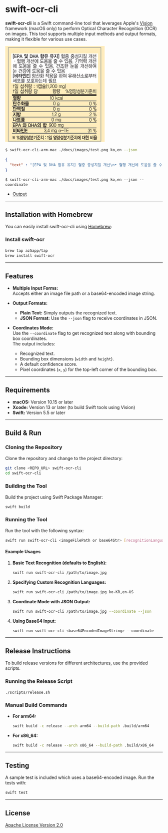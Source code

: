 # swift-ocr-cli

**swift-ocr-cli** is a Swift command-line tool that leverages Apple's [Vision](https://developer.apple.com/documentation/vision) framework (macOS only) to perform Optical Character Recognition (OCR) on images. This tool supports multiple input methods and output formats, making it flexible for various use cases.

![](./docs/images/test.png)

```bash
$ swift-ocr-cli-arm-mac ./docs/images/test.png ko,en --json
```

```json
{
  "text" : "[EPA 및 DHA 함유 유지] 혈중 중성지질 개선\n• 혈행 개선에 도움을 줄 수 있음, 기억력 개선\n에 동장에 도수 있 수 건조한 눈을 개선하여\n[비타민트 항산화 작용을 하여 유해산소로부터\n세포를 보호하는데 필요\n1일 섭취량 : 1캡슐(1,200 mg)\n1일 섭취량 당\n함량\n%영양성분기준치\n열량\n10 kcal\n탄수화물\n0 g\n단백질\n지방\n0 g\n1.2 g\n나트륨\n0 mg\nEPA 와 DHA의 합 900 mg\n비타민E\n3.4 mg a-TE\n0 %\n0 %\n2%\n0 %\n31 %\n※ %영양성분기준치 : 1일 영양성분기준치에 대한 비율"
}
```

```
$ swift-ocr-cli-arm-mac ./docs/images/test.png ko,en --json --coordinate
```

- [Output](./docs//output.json)

---

## Installation with Homebrew

You can easily install swift-ocr-cli using [Homebrew](https://brew.sh):

### Install swift-ocr

```bash
brew tap az5app/tap
brew install swift-ocr
```

---

## Features

- **Multiple Input Forms:**  
  Accepts either an image file path or a base64-encoded image string.

- **Output Formats:**  
  - **Plain Text:** Simply outputs the recognized text.  
  - **JSON Format:** Use the `--json` flag to receive coordinates in JSON.

- **Coordinates Mode:**  
  Use the `--coordinate` flag to get recognized text along with bounding box coordinates.  
  The output includes:
  - Recognized text.
  - Bounding box dimensions (`width` and `height`).
  - A default confidence score.
  - Pixel coordinates (`x`, `y`) for the top-left corner of the bounding box.

---

## Requirements

- **macOS:** Version 10.15 or later
- **Xcode:** Version 13 or later (to build Swift tools using Vision)
- **Swift:** Version 5.5 or later

---

## Build & Run

### Cloning the Repository

Clone the repository and change to the project directory:

```bash
git clone <REPO_URL> swift-ocr-cli
cd swift-ocr-cli
```

### Building the Tool

Build the project using Swift Package Manager:

```bash
swift build
```

### Running the Tool

Run the tool with the following syntax:

```bash
swift run swift-ocr-cli <imageFilePath or base64Str> [recognitionLanguages] [--coordinate] [--json]
```

#### Example Usages

1. **Basic Text Recognition (defaults to English):**

    ```bash
    swift run swift-ocr-cli /path/to/image.jpg
    ```

2. **Specifying Custom Recognition Languages:**

    ```bash
    swift run swift-ocr-cli /path/to/image.jpg ko-KR,en-US
    ```

3. **Coordinate Mode with JSON Output:**

    ```bash
    swift run swift-ocr-cli /path/to/image.jpg --coordinate --json
    ```

4. **Using Base64 Input:**

    ```bash
    swift run swift-ocr-cli <base64EncodedImageString> --coordinate
    ```

---

## Release Instructions

To build release versions for different architectures, use the provided scripts.

### Running the Release Script

```bash
./scripts/release.sh
```

### Manual Build Commands

- **For arm64:**

    ```bash
    swift build -c release --arch arm64 --build-path .build/arm64
    ```

- **For x86_64:**

    ```bash
    swift build -c release --arch x86_64 --build-path .build/x86_64
    ```

---

## Testing

A sample test is included which uses a base64-encoded image. Run the tests with:

```bash
swift test
```

---

## License

[Apache License Version 2.0](./LICENSE)
